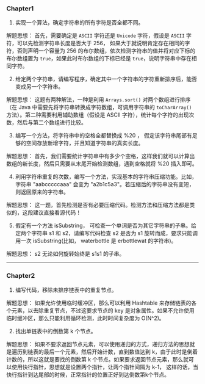 ### Chapter1

1. 实现一个算法，确定字符串的所有字符是否全都不同。

 解题思想： 首先，需要确定是 `ASCII` 字符还是 `Unicode` 字符，假设是 `ASCII` 字符，可以先检测字符串长度是否大于 256， 如果大于就说明肯定存在相同的字符，否则声明一个容量为 256 的布尔数组，依次检测字符串的值并将对应下标的布尔数组置为 `true`，如果此时布尔数组的下标已经是 `true`，说明字符串中存在相同字符。
 
2. 给定两个字符串，请编写程序，确定其中一个字符串的字符重新排序后，能否变成另一个字符串。 
 
 解题思想： 这题有两种解法，一种是利用 `Arrays.sort()` 对两个数组进行排序（在 Java 中需要先将字符串转换成字符数组，可调用字符串的 `toCharArray()` 方法）。第二种需要利用辅助数组（假设是 ASCII 字符），统计每个字符的出现次数，然后与第二个数组进行比较。
 
3. 编写一个方法，将字符串中的空格全都替换成 %20 ， 假定该字符串尾部有足够的空间存放新增字符，并且知道字符串的真实长度。
 
 解题思想： 首先，我们需要统计字符串中有多少个空格，这样我们就可以计算出数组的新长度，然后只需要从末尾开始检测数组，遇到空格就将 %20 插入即可。
  
4. 利用字符串重复的次数，编写一个方法，实现基本的字符串压缩功能。比如，字符串 "aabcccccaaa" 会变为 "a2b1c5a3"。若压缩后的字符串没有变短，则返回原来的字符串。

 解题思想： 这一题，首先检测是否有必要压缩代码。检测方法和压缩方法都是类似的，这段建议直接看源代码！

5. 假定有一个方法 isSubstring， 可检查一个单词是否为其它字符串的子串。给定两个字符串 s1 和 s2，请编写代码检查 s2 是否为 s1 旋转而成，要求只能调用一次 isSubstring(比如， waterbottle 是 erbottlewat 的字符串)。
 
 解题思想： s2 无论如何旋转始终是 s1s1 的子串。
 
 ---
 
### Chapter2
 
1. 编写代码，移除未排序链表中的重复节点。
 
 解题思想： 如果允许使用临时缓冲区，那么可以利用 Hashtable 来存储链表的各个元素，以去除重复节点，不过这要求节点的 key 是对象属性。如果不允许使用临时缓冲区，那么只能利用循环检测，此时时间复杂度为 O(N^2)。
 
2. 找出单链表中的倒数第 k 个节点。

 解题思想： 如果不要求返回节点元素，可以使用递归的方式，递归方法的思想就是遍历到链表的最后一个元素，然后开始计数，直到数值达到 k，由于此时是倒着计数的，所以这就是要找的倒数第 k 个节点。如果要求返回节点元素，那么就可以使用快行指针，思想就是设置两个指针，让两个指针间隔为 k-1， 这样的话，当快行指针到达尾部的时候，正常指针的位置正好到达倒数第k个节点。
